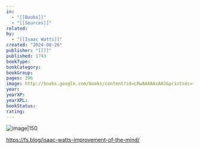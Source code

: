 ```yaml
---
in:
  - "[[Books]]"
  - "[[Sources]]"
related: 
by:
  - "[[Isaac Watts]]"
created: "2024-08-26"
publisher: "[[]]"
published: 1743
bookType: 
bookCategory: 
bookGroup: 
pages: 396
image: http://books.google.com/books/content?id=LMwAAAAAcAAJ&printsec=frontcover&img=1&zoom=1&edge=curl&source=gbs_api
year: 
yearXP: 
yearXPL: 
bookStatus: 
rating:
---
```


![image|150](http://books.google.com/books/content?id=LMwAAAAAcAAJ&printsec=frontcover&img=1&zoom=1&edge=curl&source=gbs_api)

https://fs.blog/isaac-watts-improvement-of-the-mind/

